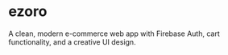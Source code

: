 # ezoro
A clean, modern e-commerce web app with Firebase Auth, cart functionality, and a creative UI design.
